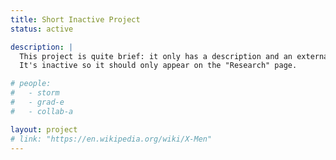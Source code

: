 ```yaml
---
title: Short Inactive Project
status: active

description: |
  This project is quite brief: it only has a description and an external link.
  It's inactive so it should only appear on the "Research" page.

# people:
#   - storm
#   - grad-e
#   - collab-a

layout: project
# link: "https://en.wikipedia.org/wiki/X-Men"
---
```

